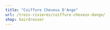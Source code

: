 ```yaml
---
title: "Coiffure Cheveux D'Ange"
url: /trois-rivieres/coiffure-cheveux-dange/
shop: hairdresser
---
```

